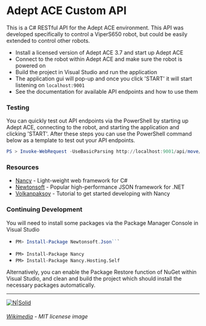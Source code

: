 # Adept ACE Custom API

This is a C# RESTful API for the Adept ACE environment. This API was developed specifically to control a ViperS650 robot, but could be easily extended to control other robots.

  - Install a licensed version of Adept ACE 3.7 and start up Adept ACE
  - Connect to the robot within Adept ACE and make sure the robot is powered on
  - Build the project in Visual Studio and run the application
  - The application gui will pop-up and once you click 'START' it will start listening on `localhost:9001`
  - See the documentation for available API endpoints and how to use them

### Testing

You can quickly test out API endpoints via the PowerShell by starting up Adept ACE, connecting to the robot, and starting the application and clicking 'START'. After these steps you can use the PowerShell command below as a template to test out your API endpoints.

```powershell
PS > Invoke-WebRequest -UseBasicParsing http://localhost:9001/api/move/cartesian -ContentType "application/json" -Method POST -Body "{ 'Accel': 100, 'Decel': 100, 'Speed': 10, 'StraightMotion': true, 'MotionEnd': 'Blend', 'SCurveProfile': 0, 'X': 10, 'Y': 10, 'Z': 0, 'Yaw': 0, 'Pitch': 0, 'Roll': 0}"
```

### Resources

* [Nancy] - Light-weight web framework for C#
* [Newtonsoft] - Popular high-performance JSON framework for .NET
* [Volkanpaksoy] - Tutorial to get started developing with Nancy

### Continuing Development
You will need to install some packages via the Package Manager Console in Visual Studio

  - ```powershell
    PM> Install-Package Newtonsoft.Json```
  - `PM> Install-Package Nancy`
  - `PM> Install-Package Nancy.Hosting.Self`

Alternatively, you can enable the Package Restore function of NuGet within Visual Studio, and clean and build the project which should install the necessary packages automatically.

---
[![N|Solid](https://upload.wikimedia.org/wikipedia/commons/thumb/f/f8/License_icon-mit-88x31-2.svg/2000px-License_icon-mit-88x31-2.svg.png)](https://opensource.org/licenses/MIT)
###### [Wikimedia] - MIT licenese image

[//]: # (Reference Links - http://stackoverflow.com/questions/4823468/store-comments-in-markdown-syntax)

   [Volkanpaksoy]: <http://volkanpaksoy.com/archive/2015/11/11/building-a-simple-http-server-with-nancy/>
   [Nancy]: <http://nancyfx.org/>
   [Newtonsoft]: <http://www.newtonsoft.com/json>
   [Wikimedia]: <https://upload.wikimedia.org/>
